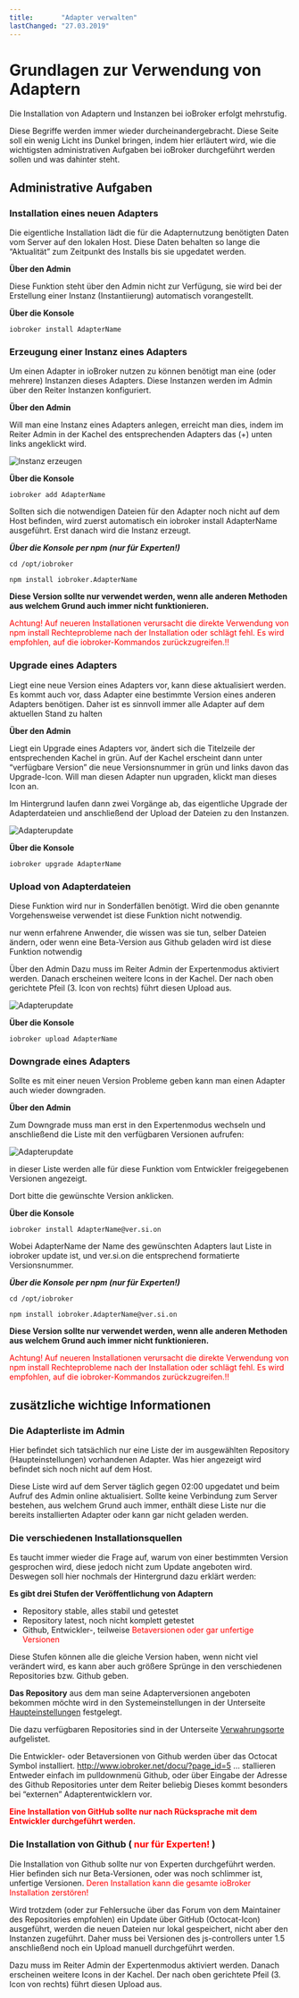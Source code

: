 ```yaml
---
title:       "Adapter verwalten"
lastChanged: "27.03.2019"
---
```


# Grundlagen zur Verwendung von Adaptern
Die Installation von Adaptern und Instanzen bei ioBroker erfolgt mehrstufig.

Diese Begriffe werden immer wieder durcheinandergebracht. Diese Seite soll ein wenig Licht ins 
Dunkel bringen, indem hier erläutert wird, wie die wichtigsten administrativen Aufgaben bei 
ioBroker durchgeführt werden sollen und was dahinter steht.


## Administrative Aufgaben
### Installation eines neuen Adapters
Die eigentliche Installation lädt die für die Adapternutzung benötigten Daten vom Server auf den lokalen Host. Diese Daten behalten so lange die “Aktualität” zum Zeitpunkt des Installs bis sie upgedatet werden.
 
**Über den Admin**

Diese Funktion steht über den Admin nicht zur Verfügung, sie wird bei der Erstellung einer Instanz (Instantiierung) automatisch vorangestellt.

**Über die Konsole**

``iobroker install AdapterName``

### Erzeugung einer Instanz eines Adapters
Um einen Adapter in ioBroker nutzen zu können benötigt man eine (oder mehrere) Instanzen dieses Adapters. Diese Instanzen werden im Admin über den Reiter Instanzen konfiguriert.

**Über den Admin**

Will man eine Instanz eines Adapters anlegen, erreicht man dies, indem im Reiter Admin in der Kachel des entsprechenden Adapters das (+) unten links angeklickt wird.

![Instanz erzeugen](media/Instance_new.gif)


**Über die Konsole**

``iobroker add AdapterName``

Sollten sich die notwendigen Dateien für den Adapter noch nicht auf dem Host befinden, 
wird zuerst automatisch ein iobroker install AdapterName ausgeführt. Erst danach wird die 
Instanz erzeugt.

 

***Über die Konsole per npm (nur für Experten!)***

``cd /opt/iobroker``

``npm install iobroker.AdapterName``

 **Diese Version sollte nur verwendet werden, wenn alle anderen Methoden aus 
welchem Grund auch immer nicht funktionieren.**

<span style="color:red"> Achtung! Auf neueren Installationen verursacht die direkte Verwendung von npm install Rechteprobleme nach der Installation oder schlägt fehl. Es wird empfohlen, auf die iobroker-Kommandos zurückzugreifen.!! </span>



### Upgrade eines Adapters
Liegt eine neue Version eines Adapters vor, kann diese aktualisiert werden. Es kommt auch vor, 
dass Adapter eine bestimmte Version eines anderen Adapters benötigen. Daher ist es sinnvoll 
immer alle Adapter auf dem aktuellen Stand zu halten

 

**Über den Admin**

Liegt ein Upgrade eines Adapters vor, ändert sich die Titelzeile der entsprechenden Kachel in grün. Auf der Kachel erscheint dann unter “verfügbare Version” die neue Versionsnummer in grün und links davon das Upgrade-Icon. Will man diesen Adapter nun upgraden, klickt man dieses Icon an.

Im Hintergrund laufen dann zwei Vorgänge ab, das eigentliche Upgrade der Adapterdateien und anschließend der Upload der Dateien zu den Instanzen.

![Adapterupdate](media/Adapter_upgrade.gif)




**Über die Konsole**

``iobroker upgrade AdapterName``



### Upload von Adapterdateien
Diese Funktion wird nur in Sonderfällen benötigt. Wird die oben genannte Vorgehensweise verwendet ist diese Funktion nicht notwendig.

nur wenn erfahrene Anwender, die wissen was sie tun, selber Dateien ändern, oder wenn eine Beta-Version aus Github geladen wird ist diese Funktion notwendig

 

Über den Admin
Dazu muss im Reiter Admin der Expertenmodus aktiviert werden. Danach erscheinen weitere Icons in der Kachel. Der nach oben gerichtete Pfeil (3. Icon von rechts) führt diesen Upload aus.

![Adapterupdate](media/Adapter_upload.gif)
 

 

**Über die Konsole**

``iobroker upload AdapterName``

### Downgrade eines Adapters
Sollte es mit einer neuen Version Probleme geben kann man einen Adapter auch wieder downgraden.

**Über den Admin**

Zum Downgrade muss man erst in den Expertenmodus wechseln und anschließend die Liste mit den verfügbaren Versionen aufrufen:

![Adapterupdate](media/Adapter_downgrade.gif)

in dieser Liste werden alle für diese Funktion vom Entwickler freigegebenen Versionen angezeigt.

Dort bitte die gewünschte Version anklicken.

**Über die Konsole**

``iobroker install AdapterName@ver.si.on``

Wobei AdapterName der Name des gewünschten Adapters laut Liste in iobroker update ist, 
und ver.si.on die entsprechend formatierte Versionsnummer.

***Über die Konsole per npm (nur für Experten!)***

``cd /opt/iobroker``

``npm install iobroker.AdapterName@ver.si.on``

**Diese Version sollte nur verwendet werden, wenn alle anderen Methoden aus welchem Grund 
auch immer nicht funktionieren.**

<span style="color:red"> Achtung! Auf neueren Installationen verursacht die direkte Verwendung 
von npm install Rechteprobleme nach der Installation oder schlägt fehl. Es wird empfohlen, auf die 
iobroker-Kommandos zurückzugreifen.!! </span>

## zusätzliche wichtige Informationen
### Die Adapterliste im Admin
Hier befindet sich tatsächlich nur eine Liste der im ausgewählten Repository (Haupteinstellungen) 
vorhandenen Adapter. Was hier angezeigt wird befindet sich noch nicht auf dem Host.

Diese Liste wird auf dem Server täglich gegen 02:00 upgedatet und beim Aufruf des Admin 
online aktualisiert. Sollte keine Verbindung zum Server bestehen, aus welchem Grund auch 
immer, enthält diese Liste nur die bereits installierten Adapter oder kann gar nicht geladen 
werden.

 

### Die verschiedenen Installationsquellen
Es taucht immer wieder die Frage auf, warum von einer bestimmten Version gesprochen wird, 
diese jedoch nicht zum Update angeboten wird. Deswegen soll hier nochmals der Hintergrund 
dazu erklärt werden:

**Es gibt drei Stufen der Veröffentlichung von Adaptern**

* Repository stable, alles stabil und getestet
* Repository latest, noch nicht komplett getestet
* Github, Entwickler-, teilweise <span style="color:red"> Betaversionen oder gar unfertige 
Versionen </span>

Diese Stufen können alle die gleiche Version haben, wenn nicht viel verändert wird, es kann 
aber auch größere Sprünge in den verschiedenen Repositories bzw. Github geben.

**Das Repository** aus dem man seine Adapterversionen angeboten bekommen 
möchte wird in den Systemeinstellungen in der Unterseite 
[Haupteinstellungen](../admin/settings.md#Haupteinstellungen) festgelegt.

Die dazu verfügbaren Repositories sind in der Unterseite 
[Verwahrungsorte](../admin/settings.md#Verwahrungsorte) aufgelistet.

Die Entwickler- oder Betaversionen von Github werden über das Octocat Symbol installiert.
http://www.iobroker.net/docu/?page_id=5 … stallieren
Entweder einfach im pulldownmenü Github, oder über Eingabe der Adresse des Github Repositories 
unter dem Reiter beliebig Dieses kommt besonders bei “externen” Adapterentwicklern vor.

<span style="color:red"> **Eine Installation von GitHub sollte nur nach Rücksprache mit dem Entwickler durchgeführt werden.** </span>

### Die Installation von Github (<span style="color:red"> nur für Experten! </span>)

Die Installation von Github sollte nur von Experten durchgeführt werden. Hier befinden sich nur 
Beta-Versionen, oder was noch schlimmer ist, unfertige Versionen. <span style="color:red"> 
Deren Installation kann die gesamte ioBroker Installation zerstören! </span>

Wird trotzdem (oder zur Fehlersuche über das Forum von dem Maintainer des Repositories empfohlen) 
ein Update über GitHub (Octocat-Icon) ausgeführt, werden die neuen Dateien nur lokal gespeichert,
 nicht aber den Instanzen zugeführt. Daher muss bei Versionen des js-controllers unter 1.5 
anschließend noch ein Upload manuell durchgeführt werden.

Dazu muss im Reiter Admin der Expertenmodus aktiviert werden. Danach erscheinen weitere 
Icons in der Kachel. Der nach oben gerichtete Pfeil (3. Icon von rechts) führt diesen Upload aus.


